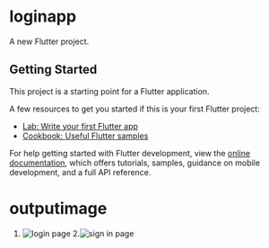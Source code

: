 # loginapp

A new Flutter project.

## Getting Started

This project is a starting point for a Flutter application.

A few resources to get you started if this is your first Flutter project:

- [Lab: Write your first Flutter app](https://docs.flutter.dev/get-started/codelab)
- [Cookbook: Useful Flutter samples](https://docs.flutter.dev/cookbook)

For help getting started with Flutter development, view the
[online documentation](https://docs.flutter.dev/), which offers tutorials,
samples, guidance on mobile development, and a full API reference.
# outputimage
  1. ![login page](https://user-images.githubusercontent.com/113852903/233166195-82dbac24-c25d-4f8f-803c-5c486ba39472.png)
  2.![sign in page](https://user-images.githubusercontent.com/113852903/233166227-1905388a-5d2c-4aca-83d2-0a2312f6e47a.png)

